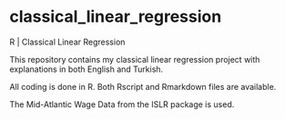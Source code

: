 # classical_linear_regression
R | Classical Linear Regression


This repository contains my classical linear regression project with explanations in both English and Turkish.

All coding is done in R. Both Rscript and Rmarkdown files are available. 

The Mid-Atlantic Wage Data from the ISLR package is used.
